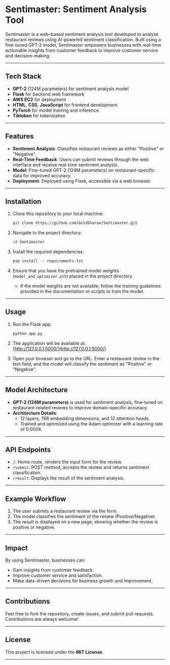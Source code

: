# **Sentimaster: Sentiment Analysis Tool**

Sentimaster is a web-based sentiment analysis tool developed to analyze restaurant reviews using AI-powered sentiment classification. Built using a fine-tuned GPT-2 model, Sentimaster empowers businesses with real-time actionable insights from customer feedback to improve customer service and decision-making.

---

## **Tech Stack**

- **GPT-2** (124M parameters) for sentiment analysis model  
- **Flask** for backend web framework  
- **AWS EC2** for deployment  
- **HTML**, **CSS**, **JavaScript** for frontend development  
- **PyTorch** for model training and inference  
- **Tiktoken** for tokenization  

---

## **Features**

- **Sentiment Analysis**: Classifies restaurant reviews as either "Positive" or "Negative".  
- **Real-Time Feedback**: Users can submit reviews through the web interface and receive real-time sentiment analysis.  
- **Model**: Fine-tuned GPT-2 (124M parameters) on restaurant-specific data for improved accuracy.  
- **Deployment**: Deployed using Flask, accessible via a web browser.  

---

## **Installation**

1. Clone this repository to your local machine:  
   ```bash
   git clone https://github.com/GoldSharon/Sentimaster.git
   ```

2. Navigate to the project directory:  
   ```bash
   cd Sentimaster
   ```

3. Install the required dependencies:  
   ```bash
   pip install -r requirements.txt
   ```

4. Ensure that you have the pretrained model weights (`model_and_optimizer.pth`) placed in the project directory.  
   - If the model weights are not available, follow the training guidelines provided in the documentation or scripts to train the model.  

---

## **Usage**

1. Run the Flask app:  
   ```bash
   python app.py
   ```

2. The application will be available at:  
   [http://127.0.0.1:5000/](http://127.0.0.1:5000/)  

3. Open your browser and go to the URL. Enter a restaurant review in the text field, and the model will classify the sentiment as "Positive" or "Negative".  

---

## **Model Architecture**

- **GPT-2 (124M parameters)** is used for sentiment analysis, fine-tuned on restaurant-related reviews to improve domain-specific accuracy.  
- **Architecture Details**:  
  - 12 layers, 768 embedding dimensions, and 12 attention heads.  
  - Trained and optimized using the Adam optimizer with a learning rate of 0.0004.  

---

## **API Endpoints**

- `/`: Home route, renders the input form for the review.  
- `/submit`: POST method, accepts the review and returns sentiment classification.  
- `/result`: Displays the result of the sentiment analysis.  

---

## **Example Workflow**

1. The user submits a restaurant review via the form.  
2. The model classifies the sentiment of the review (Positive/Negative).  
3. The result is displayed on a new page, showing whether the review is positive or negative.  

---

## **Impact**

By using Sentimaster, businesses can:  
- Gain insights from customer feedback.  
- Improve customer service and satisfaction.  
- Make data-driven decisions for business growth and improvement.  

---

## **Contributions**

Feel free to fork the repository, create issues, and submit pull requests. Contributions are always welcome!  

---

## **License**

This project is licensed under the **MIT License**.  

---
